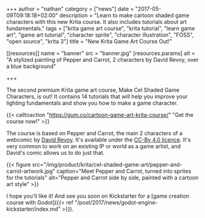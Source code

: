 +++
author = "nathan"
category = ["news"]
date = "2017-05-09T09:18:18+02:00"
description = "Learn to make cartoon shaded game characters with this new Krita course. It also includes tutorials about art fundamentals."
tags = ["krita game art course", "krita tutorial", "learn game art", "game art tutorial", "character sprite", "character illustration", "FOSS", "open source", "krita 3"]
title = "New Krita Game Art Course Out!"

[[resources]]
  name = "banner"
  src = "banner.jpg"
  [resources.params]
    alt = "A stylized painting of Pepper and Carrot, 2 characters by David Revoy, over a blue background"

+++

The second premium Krita game art course, Make Cel Shaded Game Characters, is out! It contains 14 tutorials that will help you improve your lighting fundamentals and show you how to make a game character.

{{< calltoaction "https://gum.co/cartoon-game-art-krita-course/" "Get the course now!" >}}


The course is based on Pepper and Carrot, the main 2 characters of a webcomic by [David Revoy](http://davidrevoy.com/). It's available under the [CC-By 4.0 licence](https://creativecommons.org/licenses/by/4.0/). It's very common to work on an existing IP or world as a game artist, and David's comic allows us to do just that.

{{< figure
    src="/img/product/krita/cel-shaded-game-art/pepper-and-carrot-artwork.jpg"
    caption="Meet Pepper and Carrot, turned into sprites for the tutorials"
    alt="Pepper and Carrot side by side, painted with a cartoon art style" >}}

I hope you'll like it! And see you soon on Kickstarter for a [game creation course with Godot]({{< ref "/post/2017/news/godot-engine-kickstarter/index.md" >}}).
